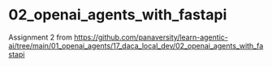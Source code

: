 # 02_openai_agents_with_fastapi

Assignment 2 from https://github.com/panaversity/learn-agentic-ai/tree/main/01_openai_agents/17_daca_local_dev/02_openai_agents_with_fastapi

